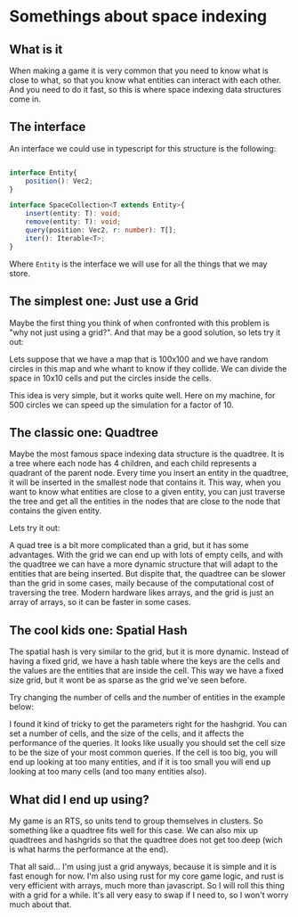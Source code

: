 # Somethings about space indexing

## What is it

When making a game it is very common that you need to know what is close to what, so that you know what entities can interact with each other. And you need to do it fast, so this is where space indexing data structures come in.

## The interface

An interface we could use in typescript for this structure is the following:

```typescript

interface Entity{
    position(): Vec2;
}

interface SpaceCollection<T extends Entity>{
    insert(entity: T): void;
    remove(entity: T): void;
    query(position: Vec2, r: number): T[];
    iter(): Iterable<T>;
}

```

Where `Entity` is the interface we will use for all the things that we may store.

## The simplest one: Just use a Grid

Maybe the first thing you think of when confronted with this problem is "why not just using a grid?". And that may be a good solution, so lets try it out:

Lets suppose that we have a map that is 100x100 and we have random circles in this map and whe whant to know if they collide. We can divide the space in 10x10 cells and put the circles inside the cells.

<space-index-example kind="grid"></space-index-example>

This idea is very simple, but it works quite well. Here on my machine, for 500 circles we can speed up the simulation for a factor of 10.


## The classic one: Quadtree

Maybe the most famous space indexing data structure is the quadtree. It is a tree where each node has 4 children, and each child represents a quadrant of the parent node. Every time you insert an entity in the quadtree, it will be inserted in the smallest node that contains it. This way, when you want to know what entities are close to a given entity, you can just traverse the tree and get all the entities in the nodes that are close to the node that contains the given entity.

Lets try it out:


<space-index-example kind="quadtree"></space-index-example>

A quad tree is a bit more complicated than a grid, but it has some advantages. With the grid we can end up with lots of empty cells, and with the quadtree we can have a more dynamic structure that will adapt to the entities that are being inserted. But dispite that, the quadtree can be slower than the grid in some cases, maily because of the computational cost of traversing the tree. Modern hardware likes arrays, and the grid is just an array of arrays, so it can be faster in some cases.

## The cool kids one: Spatial Hash

The spatial hash is very similar to the grid, but it is more dynamic. Instead of having a fixed grid, we have a hash table where the keys are the cells and the values are the entities that are inside the cell. This way we have a fixed size grid, but it wont be as sparse as the grid we've seen before.

Try changing the number of cells and the number of entities in the example below:

<space-index-example kind="hashgrid"></space-index-example>

I found it kind of tricky to get the parameters right for the hashgrid. You can set a number of cells, and the size of the cells, and it affects the performance of the queries. It looks like usually you should set the cell size to be the size of your most common queries. If the cell is too big, you will end up looking at too many entities, and if it is too small you will end up looking at too many cells (and too many entities also).

## What did I end up using?

My game is an RTS, so units tend to group themselves in clusters. So something like a quadtree fits well for this case. We can also mix up quadtrees and hashgrids so that the quadtree does not get too deep (wich is what harms the performance at the end). 

That all said... I'm using just a grid anyways, because it is simple and it is fast enough for now. I'm also using rust for my core game logic, and rust is very efficient with arrays, much more than javascript. So I will roll this thing with a grid for a while. It's all very easy to swap if I need to, so I won't worry much about that.